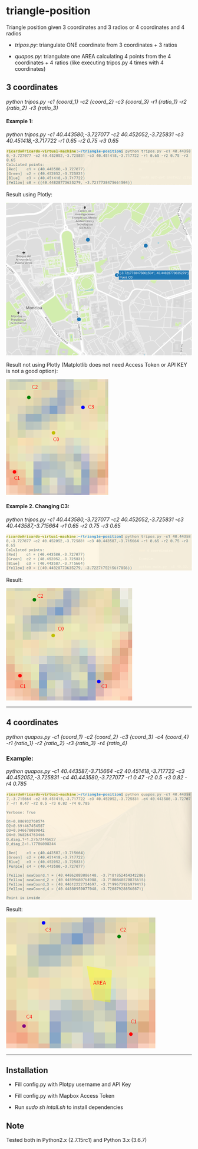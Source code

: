 # triangle-position
Triangle position given 3 coordinates and 3 radios or 4 coordinates and 4 radios

- *tripos.py*: triangulate ONE coordinate from 3 coordinates + 3 ratios

- *quapos.py*: triangulate one AREA calculating 4 points from the 4 coordinates + 4 ratios (like executing tripos.py 4 times with 4 coordinates)


## 3 coordinates

*python tripos.py -c1 {coord_1} -c2 {coord_2} -c3 {coord_3} -r1 {ratio_1} -r2 {ratio_2} -r3 {ratio_3}*

#### Example 1:

*python tripos.py -c1 40.443580,-3.727077 -c2 40.452052,-3.725831 -c3 40.451418,-3.717722 -r1 0.65 -r2 0.75 -r3 0.65*

![Screenshot](images/tri2.png)

Result using Plotly:

![Screenshot](images/tri5.png)

Result not using Plotly (Matplotlib does not need Access Token or API KEY is not a good option):

![Screenshot](images/tri1.png)

#### Example 2. Changing C3:

*python tripos.py -c1 40.443580,-3.727077 -c2 40.452052,-3.725831 -c3 40.443587,-3.715664 -r1 0.65 -r2 0.75 -r3 0.65*

![Screenshot](images/tri4.png)

Result:

![Screenshot](images/tri3.png)

--------------------------------------------

## 4 coordinates
*python quapos.py -c1 {coord_1} -c2 {coord_2} -c3 {coord_3} -c4 {coord_4} -r1 {ratio_1} -r2 {ratio_2} -r3 {ratio_3} -r4 {ratio_4}*

### Example:

*python quapos.py -c1 40.443587,-3.715664 -c2 40.451418,-3.717722 -c3 40.452052,-3.725831 -c4 40.443580,-3.727077 -r1 0.47 -r2 0.5 -r3 0.82 -r4 0.785*

![Screenshot](images/quatri2.png)

Result:

![Screenshot](images/quatri1.png)

--------------------------------------------

## Installation

- Fill config.py with Plotpy username and API Key

- Fill config.py with Mapbox Access Token

- Run *sudo sh intall.sh* to install dependencies


## Note

Tested both in Python2.x (2.7.15rc1) and Python 3.x (3.6.7)
